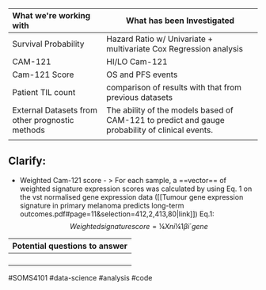 
| What we're working with                         | What has been Investigated                                                                      |
|:----------------------------------------------- | ----------------------------------------------------------------------------------------------- |
| Survival Probability                            | Hazard Ratio w/ Univariate + multivariate Cox Regression analysis                               |
| CAM-121                                         | HI/LO Cam-121                                                                                   |
| Cam-121 Score                                   | OS and PFS events                                                                               |
| Patient TIL count                               | comparison of results with that from previous datasets                                          |
| External Datasets from other prognostic methods | The ability of the models based of CAM-121 to predict and gauge probability of clinical events. |
|                                                 |                                                                                                 |

## Clarify:
- Weighted Cam-121 score - > For each sample, a ==vector== of weighted signature expression scores was calculated by using Eq. 1 on the vst normalised gene expression data ([[Tumour gene expression signature in primary melanoma predicts long-term outcomes.pdf#page=11&selection=412,2,413,80|link]])
Eq.1: $$ Weighted signature score =  ¼ Xn i¼1 βi ´ gene  $$


| Potential questions to answer |
| ---- |
|  |
|  |
|  |
|  |

#SOMS4101 #data-science #analysis #code 